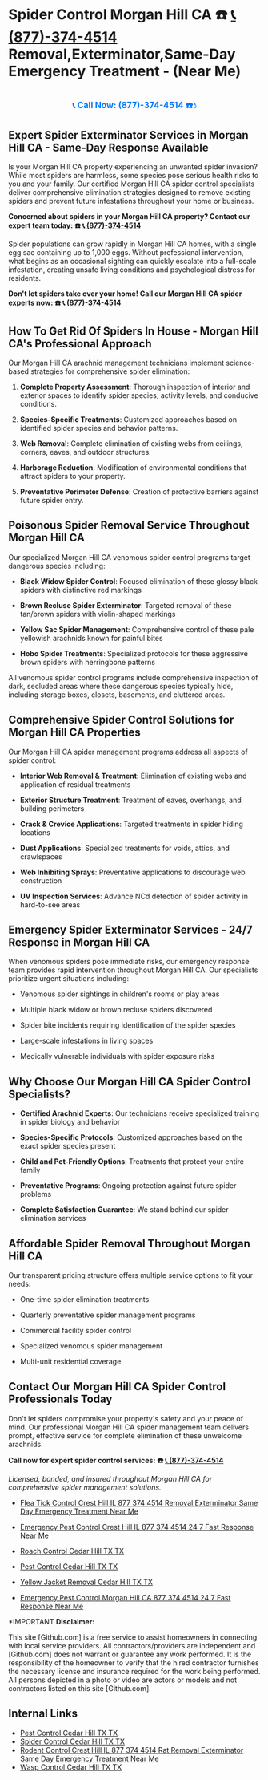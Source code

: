 # Spider Control Morgan Hill CA ☎️ [📞 (877)-374-4514](https://pest-control-4514.netlify.app) Removal,Exterminator,Same-Day Emergency Treatment - (Near Me)
# 

<p align="center" style="font-size: 1.2em; font-weight: bold; margin: 20px 0;">
  <a href="https://pest-control-4514.netlify.app" target="_blank" style="color: #007BFF; text-decoration: none;">📞 Call Now: (877)-374-4514 ☎️💧</a>
</p>

## Expert Spider Exterminator Services in Morgan Hill CA - Same-Day Response Available

Is your Morgan Hill CA property experiencing an unwanted spider invasion? While most spiders are harmless, some species pose serious health risks to you and your family. Our certified Morgan Hill CA spider control specialists deliver comprehensive elimination strategies designed to remove existing spiders and prevent future infestations throughout your home or business.

**Concerned about spiders in your Morgan Hill CA property? Contact our expert team today: ☎️ [📞 (877)-374-4514](https://pest-control-4514.netlify.app)**

Spider populations can grow rapidly in Morgan Hill CA homes, with a single egg sac containing up to 1,000 eggs. Without professional intervention, what begins as an occasional sighting can quickly escalate into a full-scale infestation, creating unsafe living conditions and psychological distress for residents.

**Don't let spiders take over your home! Call our Morgan Hill CA spider experts now: ☎️ [📞 (877)-374-4514](https://pest-control-4514.netlify.app)**

## How To Get Rid Of Spiders In House - Morgan Hill CA's Professional Approach

Our Morgan Hill CA arachnid management technicians implement science-based strategies for comprehensive spider elimination:

1. **Complete Property Assessment**: Thorough inspection of interior and exterior spaces to identify spider species, activity levels, and conducive conditions.

2. **Species-Specific Treatments**: Customized approaches based on identified spider species and behavior patterns.

3. **Web Removal**: Complete elimination of existing webs from ceilings, corners, eaves, and outdoor structures.

4. **Harborage Reduction**: Modification of environmental conditions that attract spiders to your property.

5. **Preventative Perimeter Defense**: Creation of protective barriers against future spider entry.

## Poisonous Spider Removal Service Throughout Morgan Hill CA

Our specialized Morgan Hill CA venomous spider control programs target dangerous species including:

- **Black Widow Spider Control**: Focused elimination of these glossy black spiders with distinctive red markings

- **Brown Recluse Spider Exterminator**: Targeted removal of these tan/brown spiders with violin-shaped markings

- **Yellow Sac Spider Management**: Comprehensive control of these pale yellowish arachnids known for painful bites

- **Hobo Spider Treatments**: Specialized protocols for these aggressive brown spiders with herringbone patterns

All venomous spider control programs include comprehensive inspection of dark, secluded areas where these dangerous species typically hide, including storage boxes, closets, basements, and cluttered areas.

## Comprehensive Spider Control Solutions for Morgan Hill CA Properties

Our Morgan Hill CA spider management programs address all aspects of spider control:

- **Interior Web Removal & Treatment**: Elimination of existing webs and application of residual treatments

- **Exterior Structure Treatment**: Treatment of eaves, overhangs, and building perimeters

- **Crack & Crevice Applications**: Targeted treatments in spider hiding locations

- **Dust Applications**: Specialized treatments for voids, attics, and crawlspaces

- **Web Inhibiting Sprays**: Preventative applications to discourage web construction

- **UV Inspection Services**: Advance NCd detection of spider activity in hard-to-see areas

## Emergency Spider Exterminator Services - 24/7 Response in Morgan Hill CA

When venomous spiders pose immediate risks, our emergency response team provides rapid intervention throughout Morgan Hill CA. Our specialists prioritize urgent situations including:

- Venomous spider sightings in children's rooms or play areas

- Multiple black widow or brown recluse spiders discovered

- Spider bite incidents requiring identification of the spider species

- Large-scale infestations in living spaces

- Medically vulnerable individuals with spider exposure risks

## Why Choose Our Morgan Hill CA Spider Control Specialists?

- **Certified Arachnid Experts**: Our technicians receive specialized training in spider biology and behavior

- **Species-Specific Protocols**: Customized approaches based on the exact spider species present

- **Child and Pet-Friendly Options**: Treatments that protect your entire family

- **Preventative Programs**: Ongoing protection against future spider problems

- **Complete Satisfaction Guarantee**: We stand behind our spider elimination services

## Affordable Spider Removal Throughout Morgan Hill CA

Our transparent pricing structure offers multiple service options to fit your needs:

- One-time spider elimination treatments

- Quarterly preventative spider management programs

- Commercial facility spider control

- Specialized venomous spider management

- Multi-unit residential coverage

## Contact Our Morgan Hill CA Spider Control Professionals Today

Don't let spiders compromise your property's safety and your peace of mind. Our professional Morgan Hill CA spider management team delivers prompt, effective service for complete elimination of these unwelcome arachnids.

**Call now for expert spider control services: ☎️ [📞 (877)-374-4514](https://pest-control-4514.netlify.app)**

*Licensed, bonded, and insured throughout Morgan Hill CA for comprehensive spider management solutions.*


- [Flea Tick Control Crest Hill IL 877 374 4514 Removal Exterminator Same Day Emergency Treatment Near Me](https://github.com/allyoucaneatsushiin/pest-control/blob/main/Flea-Tick-Control-Crest-Hill-IL-877-374-4514-Removal-Exterminator-Same-Day-Emergency-Treatment-Near-Me.md)
- [Emergency Pest Control Crest Hill IL 877 374 4514 24 7 Fast Response Near Me](https://github.com/allyoucaneatsushiin/pest-control/blob/main/Emergency-Pest-Control-Crest-Hill-IL-877-374-4514-24-7-Fast-Response-Near-Me.md)
- [Roach Control Cedar Hill TX TX](https://github.com/allyoucaneatsushiin/pest-control/blob/main/Roach-Control-Cedar-Hill-TX-877-374-4514-Removal-Exterminator-Same-Day-Emergency-Treatment-Near-Me.md)


- [Pest Control Cedar Hill TX TX](https://github.com/allyoucaneatsushiin/pest-control/blob/main/Pest-Control-Cedar-Hill-TX-877-374-4514-Exterminator-Same-Day-Emergency-Treatment-Near-Me.md)
- [Yellow Jacket Removal Cedar Hill TX TX](https://github.com/allyoucaneatsushiin/pest-control/blob/main/Yellow-Jacket-Removal-Cedar-Hill-TX-877-374-4514-Exterminator-Same-Day-Emergency-Treatment-Near-Me.md)
- [Emergency Pest Control Morgan Hill CA 877 374 4514 24 7 Fast Response Near Me](https://github.com/allyoucaneatsushiin/pest-control/blob/main/Emergency-Pest-Control-Morgan-Hill-CA-877-374-4514-24-7-Fast-Response-Near-Me.md)


*IMPORTANT **Disclaimer:**  

This site [Github.com] is a free service to assist homeowners in connecting with local service providers. All contractors/providers are independent and [Github.com] does not warrant or guarantee any work performed. It is the responsibility of the homeowner to verify that the hired contractor furnishes the necessary license and insurance required for the work being performed. All persons depicted in a photo or video are actors or models and not contractors listed on this site [Github.com].


## Internal Links
- [Pest Control Cedar Hill TX TX](https://github.com/allyoucaneatsushiin/pest-control/blob/main/Pest-Control-Cedar-Hill-TX-877-374-4514-Exterminator-Same-Day-Emergency-Treatment-Near-Me.md)
- [Spider Control Cedar Hill TX TX](https://github.com/allyoucaneatsushiin/pest-control/blob/main/Spider-Control-Cedar-Hill-TX-877-374-4514-Removal-Exterminator-Same-Day-Emergency-Treatment-Near-Me.md)
- [Rodent Control Crest Hill IL 877 374 4514 Rat Removal Exterminator Same Day Emergency Treatment Near Me](https://github.com/allyoucaneatsushiin/pest-control/blob/main/Rodent-Control-Crest-Hill-IL-877-374-4514-Rat-Removal-Exterminator-Same-Day-Emergency-Treatment-Near-Me.md)
- [Wasp Control Cedar Hill TX TX](https://github.com/allyoucaneatsushiin/pest-control/blob/main/Wasp-Control-Cedar-Hill-TX-877-374-4514-Removal-Exterminator-Same-Day-Emergency-Treatment-Near-Me.md)
